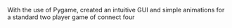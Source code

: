 With the use of Pygame, created an intuitive GUI and simple animations for a standard two player game of connect four
